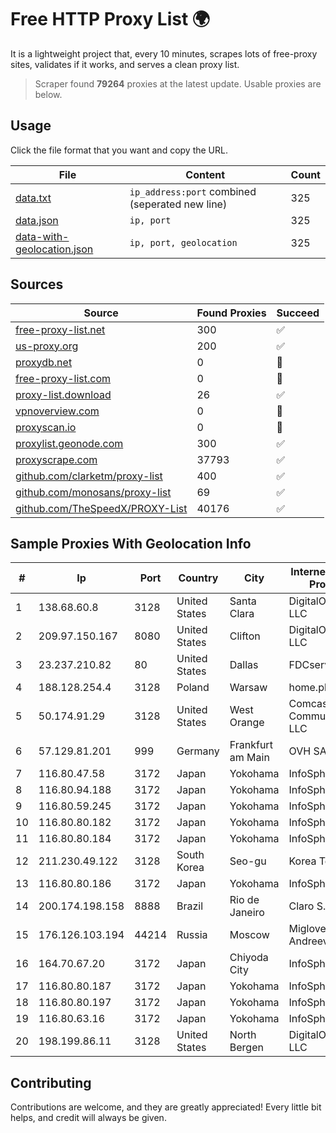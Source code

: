 
# Free HTTP Proxy List 🌍

It is a lightweight project that, every 10 minutes, scrapes lots of free-proxy sites, validates if it works, and serves a clean proxy list.


> Scraper found **79264** proxies at the latest update. Usable proxies are below.

## Usage

Click the file format that you want and copy the URL.


|File|Content|Count|
|----|-------|-----|
|[data.txt](https://raw.githubusercontent.com/themiralay/Proxy-List-World/master/data.txt)|`ip_address:port` combined (seperated new line)|325|
|[data.json](https://raw.githubusercontent.com/themiralay/Proxy-List-World/master/data.json)|`ip, port`|325|
|[data-with-geolocation.json](https://raw.githubusercontent.com/themiralay/Proxy-List-World/master/data-with-geolocation.json)|`ip, port, geolocation`|325|

## Sources

|Source|Found Proxies|Succeed|
|------|-------------|-------|
|[free-proxy-list.net](https://free-proxy-list.net)|300|✅|
|[us-proxy.org](https://www.us-proxy.org)|200|✅|
|[proxydb.net](http://proxydb.net)|0|🚫|
|[free-proxy-list.com](https://free-proxy-list.com/?page=&port=&type%5B%5D=http&type%5B%5D=https&up_time=0&search=Search)|0|🚫|
|[proxy-list.download](https://www.proxy-list.download/HTTP)|26|✅|
|[vpnoverview.com](https://vpnoverview.com/privacy/anonymous-browsing/free-proxy-servers)|0|🚫|
|[proxyscan.io](https://www.proxyscan.io)|0|🚫|
|[proxylist.geonode.com](https://proxylist.geonode.com/api/proxy-list?limit=300&page=1&sort_by=lastChecked&sort_type=desc&protocols=http,https)|300|✅|
|[proxyscrape.com](https://api.proxyscrape.com/v2/?request=displayproxies&protocol=http&timeout=10000&country=all&ssl=all&anonymity=all)|37793|✅|
|[github.com/clarketm/proxy-list](https://raw.githubusercontent.com/clarketm/proxy-list/master/proxy-list-raw.txt)|400|✅|
|[github.com/monosans/proxy-list](https://raw.githubusercontent.com/monosans/proxy-list/main/proxies/http.txt)|69|✅|
|[github.com/TheSpeedX/PROXY-List](https://raw.githubusercontent.com/TheSpeedX/PROXY-List/master/http.txt)|40176|✅|


## Sample Proxies With Geolocation Info

|#|Ip|Port|Country|City|Internet Service Provider|
|-|--|----|-------|----|-------------------------|
|1|138.68.60.8|3128|United States|Santa Clara|DigitalOcean, LLC|
|2|209.97.150.167|8080|United States|Clifton|DigitalOcean, LLC|
|3|23.237.210.82|80|United States|Dallas|FDCservers.net|
|4|188.128.254.4|3128|Poland|Warsaw|home.pl S.A.|
|5|50.174.91.29|3128|United States|West Orange|Comcast Cable Communications, LLC|
|6|57.129.81.201|999|Germany|Frankfurt am Main|OVH SAS|
|7|116.80.47.58|3172|Japan|Yokohama|InfoSphere|
|8|116.80.94.188|3172|Japan|Yokohama|InfoSphere|
|9|116.80.59.245|3172|Japan|Yokohama|InfoSphere|
|10|116.80.80.182|3172|Japan|Yokohama|InfoSphere|
|11|116.80.80.184|3172|Japan|Yokohama|InfoSphere|
|12|211.230.49.122|3128|South Korea|Seo-gu|Korea Telecom|
|13|116.80.80.186|3172|Japan|Yokohama|InfoSphere|
|14|200.174.198.158|8888|Brazil|Rio de Janeiro|Claro S.A.|
|15|176.126.103.194|44214|Russia|Moscow|Miglovets Egor Andreevich|
|16|164.70.67.20|3172|Japan|Chiyoda City|InfoSphere|
|17|116.80.80.187|3172|Japan|Yokohama|InfoSphere|
|18|116.80.80.197|3172|Japan|Yokohama|InfoSphere|
|19|116.80.63.16|3172|Japan|Yokohama|InfoSphere|
|20|198.199.86.11|3128|United States|North Bergen|DigitalOcean, LLC|



## Contributing

Contributions are welcome, and they are greatly appreciated! Every
little bit helps, and credit will always be given.

